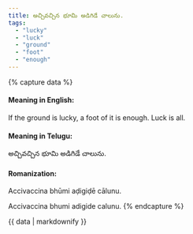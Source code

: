 ```yaml
---
title: అచ్చివచ్చిన భూమి అడిగిడే చాలును.
tags:
  - "lucky"
  - "luck"
  - "ground"
  - "foot"
  - "enough"
---
```


{% capture data %}
#### Meaning in English:
If the ground is lucky, a foot of it is enough.
Luck is all.

#### Meaning in Telugu:
అచ్చివచ్చిన భూమి అడిగిడే చాలును.

#### Romanization:
Accivaccina bhūmi aḍigiḍē cālunu.

Accivaccina bhumi adigide calunu.
{% endcapture %}

{{ data | markdownify }}

